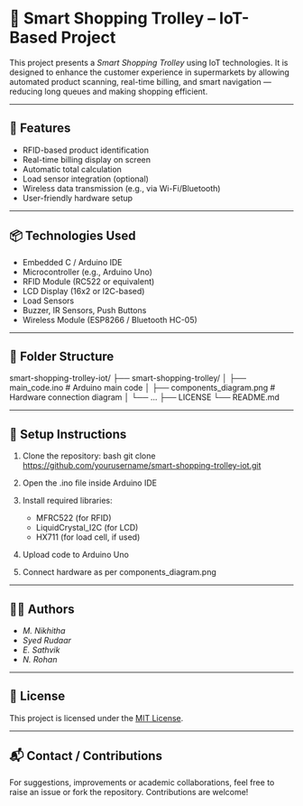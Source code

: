 # 🛒 Smart Shopping Trolley – IoT-Based Project

This project presents a *Smart Shopping Trolley* using IoT technologies. It is designed to enhance the customer experience in supermarkets by allowing automated product scanning, real-time billing, and smart navigation — reducing long queues and making shopping efficient.

---

## 🚀 Features

- RFID-based product identification
- Real-time billing display on screen
- Automatic total calculation
- Load sensor integration (optional)
- Wireless data transmission (e.g., via Wi-Fi/Bluetooth)
- User-friendly hardware setup

---

## 📦 Technologies Used

- Embedded C / Arduino IDE
- Microcontroller (e.g., Arduino Uno)
- RFID Module (RC522 or equivalent)
- LCD Display (16x2 or I2C-based)
- Load Sensors
- Buzzer, IR Sensors, Push Buttons
- Wireless Module (ESP8266 / Bluetooth HC-05)

---

## 🧱 Folder Structure


smart-shopping-trolley-iot/
├── smart-shopping-trolley/
│   ├── main_code.ino           # Arduino main code
│   ├── components_diagram.png  # Hardware connection diagram
│   └── ...
├── LICENSE
└── README.md


---

## 🔧 Setup Instructions

1. Clone the repository:
   bash
   git clone https://github.com/yourusername/smart-shopping-trolley-iot.git
   

2. Open the .ino file inside Arduino IDE

3. Install required libraries:
   - MFRC522 (for RFID)
   - LiquidCrystal_I2C (for LCD)
   - HX711 (for load cell, if used)

4. Upload code to Arduino Uno

5. Connect hardware as per components_diagram.png

---

## 👨‍💻 Authors

- *M. Nikhitha*  
- *Syed Rudaar*  
- *E. Sathvik*  
- *N. Rohan*

---

## 📄 License

This project is licensed under the [MIT License](./LICENSE).

---

## 📬 Contact / Contributions

For suggestions, improvements or academic collaborations, feel free to raise an issue or fork the repository. Contributions are welcome!
